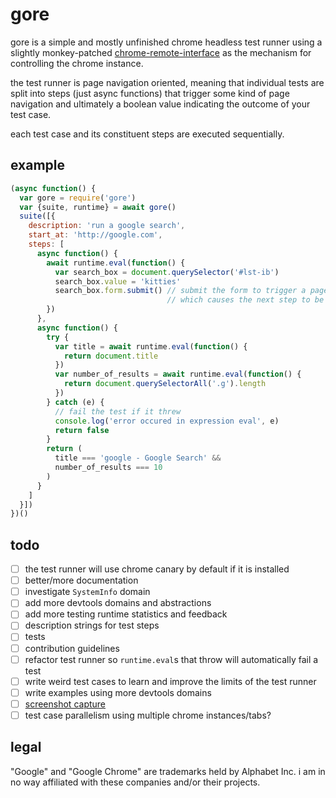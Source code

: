 
# gore

gore is a simple and mostly unfinished chrome headless test runner using a slightly monkey-patched [chrome-remote-interface](https://npmjs.org/package/chrome-remote-interface) as the mechanism for controlling the chrome instance.

the test runner is page navigation oriented, meaning that individual tests are split into steps (just async functions) that trigger some kind of page navigation and ultimately a boolean value indicating the outcome of your test case.

each test case and its constituent steps are executed sequentially.

## example

```javascript
(async function() {
  var gore = require('gore')
  var {suite, runtime} = await gore()
  suite([{
    description: 'run a google search',
    start_at: 'http://google.com',
    steps: [
      async function() {
        await runtime.eval(function() {
          var search_box = document.querySelector('#lst-ib')
          search_box.value = 'kitties'
          search_box.form.submit() // submit the form to trigger a page navigation
                                   // which causes the next step to be executed
        })
      },
      async function() {
        try {
          var title = await runtime.eval(function() {
            return document.title
          })
          var number_of_results = await runtime.eval(function() {
            return document.querySelectorAll('.g').length
          })
        } catch (e) {
          // fail the test if it threw
          console.log('error occured in expression eval', e)
          return false
        }
        return (
          title === 'google - Google Search' &&
          number_of_results === 10
        )
      }
    ]
  }])
})()
```

## todo

* [ ] the test runner will use chrome canary by default if it is installed
* [ ] better/more documentation
* [ ] investigate `SystemInfo` domain
* [ ] add more devtools domains and abstractions
* [ ] add more testing runtime statistics and feedback
* [ ] description strings for test steps
* [ ] tests
* [ ] contribution guidelines
* [ ] refactor test runner so `runtime.eval`s that throw will automatically fail a test
* [ ] write weird test cases to learn and improve the limits of the test runner
* [ ] write examples using more devtools domains
* [ ] [screenshot capture](https://medium.com/@dschnr/using-headless-chrome-as-an-automated-screenshot-tool-4b07dffba79a)
* [ ] test case parallelism using multiple chrome instances/tabs?

## legal

"Google" and "Google Chrome" are trademarks held by Alphabet Inc. i am in no way affiliated with these companies and/or their projects.